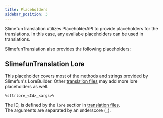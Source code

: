 ```yaml
---
title: Placeholders
sidebar_position: 3
---
```


SlimefunTranslation utilizes PlaceholderAPI to provide placeholders for the translations. In this case, any available placeholders can be used in translations.

SlimefunTranslation also provides the following placeholders:

## SlimefunTranslation Lore

This placeholder covers most of the methods and strings provided by Slimefun's LoreBuilder. Other [translation files](/slimefun-translation/config/translations) may add more lore placeholders as well.

`%sftrlore_<Id>_<args>%`

The ID, is defined by the `lore` section in [translation files](/slimefun-translation/config/translations).  
The arguments are separated by an underscore (`_`).
